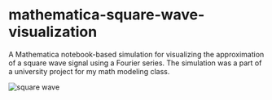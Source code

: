 # mathematica-square-wave-visualization
A Mathematica notebook-based simulation for visualizing the approximation of a square wave signal using a Fourier series. The simulation was a part of a university project for my math modeling class.

![square wave](https://github.com/kttmv/mathematica-square-wave-visualization/assets/11395848/e85c9bc3-129a-46d0-bd7e-cb4df930a013)
